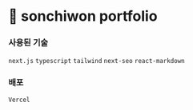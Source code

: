 
# 📝 sonchiwon portfolio
  
### 사용된 기술
`next.js` `typescript` `tailwind` `next-seo` `react-markdown`
### 배포
`Vercel`